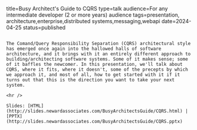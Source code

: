 title=Busy Architect's Guide to CQRS
type=talk
audience=For any intermediate developer (2 or more years) audience
tags=presentation, architecture,enterprise,distributed systems,messaging,webapi
date=2024-04-25
status=published
~~~~~~

The Comand/Query Responsibility Separation (CQRS) architectural style has emerged once again into the hallowed halls of software architecture, and it brings with it an entirely different approach to building/architecting software systems. Some of it makes sense; some of it baffles the newcomer. In this presentation, we'll talk about CQRS, where it fits, where it doesn't, some of the precepts by which we approach it, and most of all, how to get started with it if it turns out that this is the direction you want to take your next system.
    
<hr />

Slides: [HTML](http://slides.newardassociates.com/BusyArchitectsGuide/CQRS.html) | [PPTX](http://slides.newardassociates.com/BusyArchitectsGuide/CQRS.pptx)
